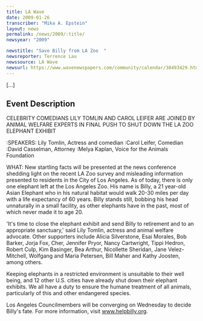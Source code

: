```yaml
---
title: LA Wave
date: 2009-01-26
transcriber: "Mika A. Epstein"
layout: news
permalink: /news/2009/:title/
newsyear: "2009"

newstitle: "Save Billy from LA Zoo  "
newsreporter: Terrence Lau
newssource: LA Wave
newsurl: https://www.wavenewspapers.com/community/calendar/38493429.html
---
```


[...]

## Event Description

CELEBRITY COMEDIANS LILY TOMLIN AND CAROL LEIFER ARE JOINED BY ANIMAL WELFARE EXPERTS IN FINAL PUSH TO SHUT DOWN THE LA ZOO ELEPHANT EXHIBIT

:SPEAKERS: Lily Tomlin, Actress and comedian
:Carol Leifer, Comedian
:David Casselman, Attorney
:Melya Kaplan, Voice for the Animals Foundation

WHAT: New startling facts will be presented at the news conference shedding light on the recent LA Zoo survey and misleading information presented to residents in the City of Los Angeles.
As of today, there is only one elephant left at the Los Angeles Zoo. His name is Billy, a 21 year-old Asian Elephant who in his natural habitat would walk 20-30 miles per day with a life expectancy of 60 years. Billy stands still, bobbing his head unnaturally in a small facility, as other elephants have in the past, most of which never made it to age 20.

'It's time to close the elephant exhibit and send Billy to retirement and to an appropriate sanctuary,' said Lily Tomlin, actress and animal welfare advocate. Other supporters include Alicia Silverstone, Esai Morales, Bob Barker, Jorja Fox, Cher, Jennifer Pryor, Nancy Cartwright, Tippi Hedron, Robert Culp, Kim Basinger, Bea Arthur, Nicollette Sheridan, Jane Velez-Mitchell, Wolfgang and Maria Petersen, Bill Maher and Kathy Joosten, among others.

Keeping elephants in a restricted environment is unsuitable to their well being, and 12 other U.S. cities have already shut down their elephant exhibits. We all have a duty to ensure the humane treatment of all animals, particularly of this and other endangered species.

Los Angeles Councilmembers will be converging on Wednesday to decide Billy's fate. For more information, visit www.helpbilly.org.
